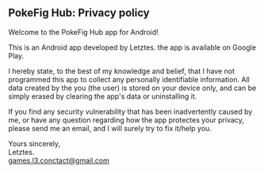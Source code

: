 ## PokeFig Hub: Privacy policy

Welcome to the PokeFig Hub app for Android!

This is an Android app developed by Letztes. the app is available on Google Play.

I hereby state, to the best of my knowledge and belief, that I have not programmed this app to collect any personally identifiable information. All data created by the you (the user) is stored on your device only, and can be simply erased by clearing the app's data or uninstalling it.

If you find any security vulnerability that has been inadvertently caused by me, or have any question regarding how the app protectes your privacy, please send me an email, and I will surely try to fix it/help you.

Yours sincerely,  
Letztes.   
games.l3.conctact@gmail.com
